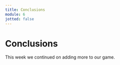 ```yaml
---
title: Conclusions
module: 6
jotted: false
---
```


# Conclusions

This week we continued on adding more to our game.